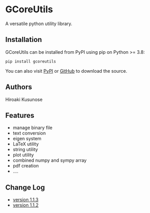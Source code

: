 # GCoreUtils

A versatile python utility library.

## Installation

GCoreUtils can be installed from PyPI using pip on Python >= 3.8:
```
pip install gcoreutils
```
You can also visit
[PyPI](https://pypi.org/project/gcoreutils/) or [GitHub](https://github.com/CMT-MU/GCoreUtils) to download the source.

## Authors
Hiroaki Kusunose


## Features
- manage binary file
- text conversion
- eigen system
- LaTeX utility
- string utility
- plot utility
- combined numpy and sympy array
- pdf creation
- ....

## Change Log
- [version 1.1.3](ver1.1.3.md)
- [version 1.1.2](ver1.1.2.md)
